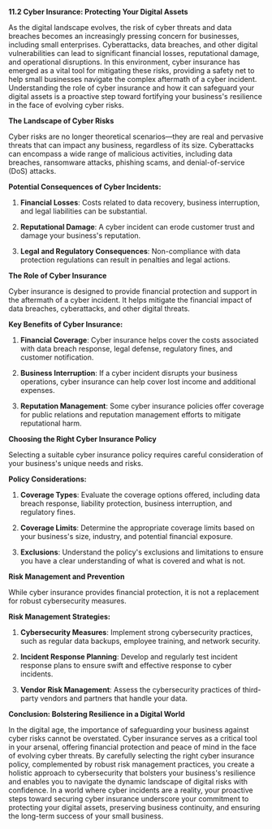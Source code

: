 **11.2 Cyber Insurance: Protecting Your Digital Assets**

As the digital landscape evolves, the risk of cyber threats and data breaches becomes an increasingly pressing concern for businesses, including small enterprises. Cyberattacks, data breaches, and other digital vulnerabilities can lead to significant financial losses, reputational damage, and operational disruptions. In this environment, cyber insurance has emerged as a vital tool for mitigating these risks, providing a safety net to help small businesses navigate the complex aftermath of a cyber incident. Understanding the role of cyber insurance and how it can safeguard your digital assets is a proactive step toward fortifying your business's resilience in the face of evolving cyber risks.

**The Landscape of Cyber Risks**

Cyber risks are no longer theoretical scenarios—they are real and pervasive threats that can impact any business, regardless of its size. Cyberattacks can encompass a wide range of malicious activities, including data breaches, ransomware attacks, phishing scams, and denial-of-service (DoS) attacks.

**Potential Consequences of Cyber Incidents:**

1. **Financial Losses**: Costs related to data recovery, business interruption, and legal liabilities can be substantial.

2. **Reputational Damage**: A cyber incident can erode customer trust and damage your business's reputation.

3. **Legal and Regulatory Consequences**: Non-compliance with data protection regulations can result in penalties and legal actions.

**The Role of Cyber Insurance**

Cyber insurance is designed to provide financial protection and support in the aftermath of a cyber incident. It helps mitigate the financial impact of data breaches, cyberattacks, and other digital threats.

**Key Benefits of Cyber Insurance:**

1. **Financial Coverage**: Cyber insurance helps cover the costs associated with data breach response, legal defense, regulatory fines, and customer notification.

2. **Business Interruption**: If a cyber incident disrupts your business operations, cyber insurance can help cover lost income and additional expenses.

3. **Reputation Management**: Some cyber insurance policies offer coverage for public relations and reputation management efforts to mitigate reputational harm.

**Choosing the Right Cyber Insurance Policy**

Selecting a suitable cyber insurance policy requires careful consideration of your business's unique needs and risks.

**Policy Considerations:**

1. **Coverage Types**: Evaluate the coverage options offered, including data breach response, liability protection, business interruption, and regulatory fines.

2. **Coverage Limits**: Determine the appropriate coverage limits based on your business's size, industry, and potential financial exposure.

3. **Exclusions**: Understand the policy's exclusions and limitations to ensure you have a clear understanding of what is covered and what is not.

**Risk Management and Prevention**

While cyber insurance provides financial protection, it is not a replacement for robust cybersecurity measures.

**Risk Management Strategies:**

1. **Cybersecurity Measures**: Implement strong cybersecurity practices, such as regular data backups, employee training, and network security.

2. **Incident Response Planning**: Develop and regularly test incident response plans to ensure swift and effective response to cyber incidents.

3. **Vendor Risk Management**: Assess the cybersecurity practices of third-party vendors and partners that handle your data.

**Conclusion: Bolstering Resilience in a Digital World**

In the digital age, the importance of safeguarding your business against cyber risks cannot be overstated. Cyber insurance serves as a critical tool in your arsenal, offering financial protection and peace of mind in the face of evolving cyber threats. By carefully selecting the right cyber insurance policy, complemented by robust risk management practices, you create a holistic approach to cybersecurity that bolsters your business's resilience and enables you to navigate the dynamic landscape of digital risks with confidence. In a world where cyber incidents are a reality, your proactive steps toward securing cyber insurance underscore your commitment to protecting your digital assets, preserving business continuity, and ensuring the long-term success of your small business.